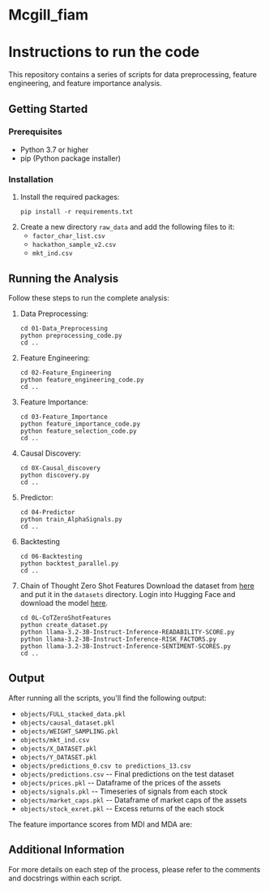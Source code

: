 # Mcgill_fiam

# Instructions to run the code

This repository contains a series of scripts for data preprocessing, feature engineering, and feature importance analysis.

## Getting Started

### Prerequisites

- Python 3.7 or higher
- pip (Python package installer)

### Installation

1. Install the required packages:
   ```
   pip install -r requirements.txt
   ```
2. Create a new directory `raw_data` and add the following files to it:
   - `factor_char_list.csv`
   - `hackathon_sample_v2.csv`
   - `mkt_ind.csv`

## Running the Analysis

Follow these steps to run the complete analysis:

1. Data Preprocessing:
   ```
   cd 01-Data_Preprocessing
   python preprocessing_code.py
   cd ..
   ```

2. Feature Engineering:
   ```
   cd 02-Feature_Engineering
   python feature_engineering_code.py
   cd ..
   ```

3. Feature Importance:
   ```
   cd 03-Feature_Importance
   python feature_importance_code.py
   python feature_selection_code.py
   cd ..
   ```
4. Causal Discovery:
   ```
   cd 0X-Causal_discovery   
   python discovery.py
   cd ..
   ```
5. Predictor:
   ```
   cd 04-Predictor
   python train_AlphaSignals.py
   cd ..
   ```

6. Backtesting
   ```
   cd 06-Backtesting
   python backtest_parallel.py
   cd ..
   ```

7. Chain of Thought Zero Shot Features
   Download the dataset from [here](https://drive.google.com/drive/folders/1tZP9A0hrAj8ptNP3VE9weYZ3WDn9jHic) and put it in the `datasets` directory.
   Login into Hugging Face and download the model [here](https://huggingface.co/meta-llama/Llama-3.2-3B-Instruct).
   ```
   cd 0L-CoTZeroShotFeatures
   python create_dataset.py
   python llama-3.2-3B-Instruct-Inference-READABILITY-SCORE.py
   python llama-3.2-3B-Instruct-Inference-RISK_FACTORS.py
   python llama-3.2-3B-Instruct-Inference-SENTIMENT-SCORES.py
   cd ..
   ```
## Output

After running all the scripts, you'll find the following output:

- `objects/FULL_stacked_data.pkl`   
- `objects/causal_dataset.pkl`      
- `objects/WEIGHT_SAMPLING.pkl`    
- `objects/mkt_ind.csv`            
- `objects/X_DATASET.pkl`                   
- `objects/Y_DATASET.pkl`          
- `objects/predictions_0.csv to predictions_13.csv`
- `objects/predictions.csv` -- Final predictions on the test dataset
- `objects/prices.pkl` -- Dataframe of the prices of the assets
- `objects/signals.pkl` -- Timeseries of signals from each stock
- `objects/market_caps.pkl` -- Dataframe of market caps of the assets
- `objects/stock_exret.pkl` -- Excess returns of the each stock

The feature importance scores from MDI and MDA are:


## Additional Information

For more details on each step of the process, please refer to the comments and docstrings within each script.


